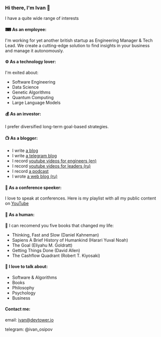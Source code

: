 ### Hi there, I'm Ivan 👋

I have a quite wide range of interests

#### ⌨ As an employee:

I'm working for yet another british startup as Engineering Manager & Tech Lead. We create a cutting-edge solution to find insights in your business and manage it autonomously.

#### ⚙ As a technology lover:

I'm exited about:
- Software Engineering
- Data Science
- Genetic Algorithms
- Quantum Computing
- Large Language Models

#### 💰 As an investor:

I prefer diversified long-term goal-based strategies.

#### 📺 As a blogger:

- I write [a blog](https://devtower.io)
- I write [a telegram blog](https://t.me/from_junior_to_cto)
- I record [youtube videos for engineers (en)](https://www.youtube.com/@DevTower)
- I record [youtube videos for leaders (ru)](https://www.youtube.com/@DevTowerLeaders)
- I record [a podcast](https://soundcloud.com/k7n8qljmfp5d/tracks) 
- I wrote [a web blog (ru)](http://i-osipov.ru/)

#### 🎤 As a conference speeker:

I love to speak at conferences. Here is my playlist with all my public content on [YouTube](https://www.youtube.com/playlist?list=PLJ1JkC8dbCGMvkOLI412TDvlWGfkrmCbl)

#### 👨 As a human:

📖 I can recomend you five books that changed my life:

- Thinking, Fast and Slow (Daniel Kahneman)
- Sapiens A Brief History of Humankind (Harari Yuval Noah)
- The Goal (Eliyahu M. Goldratt)
- Getting Things Done (David Allen)
- The Cashflow Quadrant (Robert T. Kiyosaki)

#### 💬 I love to talk about:

- Software & Algorithms
- Books
- Philosophy
- Psychology
- Business

#### Contact me:

email: ivan@devtower.io

telegram: @ivan_osipov
